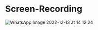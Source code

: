 # Screen-Recording

![WhatsApp Image 2022-12-13 at 14 12 24](https://user-images.githubusercontent.com/89779224/207269292-c257a02f-b634-4d85-8dc4-4d6a1459039b.jpeg)
